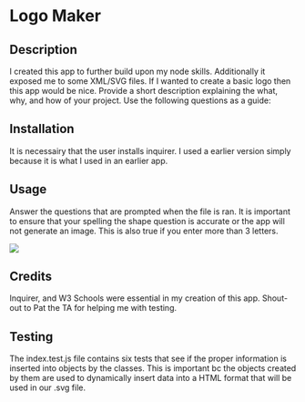 # Logo Maker

## Description

I created this app to further build upon my node skills. Additionally it exposed me to some XML/SVG files. If I wanted to create a basic logo then this app would be nice.
Provide a short description explaining the what, why, and how of your project. Use the following questions as a guide:

## Installation

It is necessairy that the user installs inquirer. I used a earlier version simply because it is what I used in an earlier app.

## Usage

Answer the questions that are prompted when the file is ran. It is important to ensure that your spelling the shape question is accurate or the app will not generate an image. This is also true if you enter more than 3 letters.

![](./assets/images/Untitled_%20Apr%203%2C%202023%204_36%20PM.gif.crdownload)

## Credits

Inquirer, and W3 Schools were essential in my creation of this app. Shout-out to Pat the TA for helping me with testing.

## Testing
The index.test.js file contains six tests that see if the proper information is inserted into objects by the classes. This is important bc the objects created by them are used to dynamically insert data into a HTML format that will be used in our .svg file.